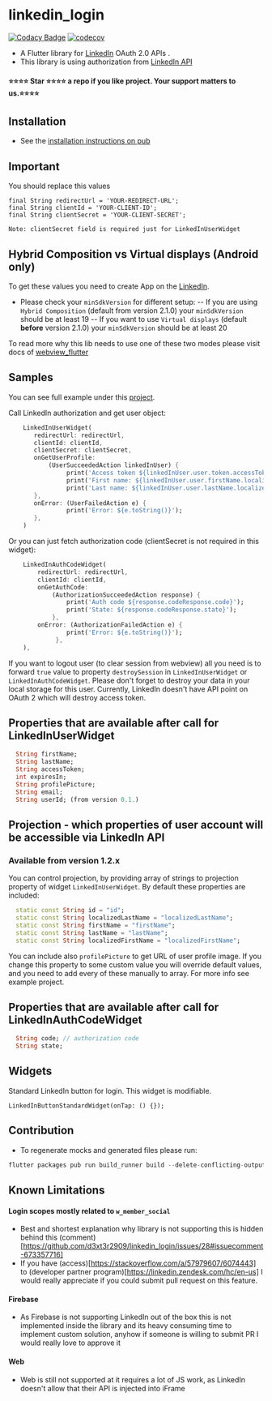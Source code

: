 # linkedin_login

[![Codacy Badge](https://api.codacy.com/project/badge/Grade/76c714e1e1194d0e9d8652f332d3fd5d)](https://app.codacy.com/manual/d3xt3r2909/linkedin_login?utm_source=github.com&utm_medium=referral&utm_content=d3xt3r2909/linkedin_login&utm_campaign=Badge_Grade_Dashboard) [![codecov](https://codecov.io/gh/d3xt3r2909/linkedin_login/branch/master/graph/badge.svg?token=AX9dWsdz1H)](https://codecov.io/gh/d3xt3r2909/linkedin_login)

-   A Flutter library for  [LinkedIn](https://docs.microsoft.com/en-us/linkedin/consumer/integrations/self-serve/sign-in-with-linkedin?context=linkedin/consumer/context) OAuth 2.0 APIs .
-   This library is using authorization from [LinkedIn API](https://engineering.linkedin.com/blog/2018/12/developer-program-updates)

#### ⭐⭐⭐⭐ Star ⭐⭐⭐⭐ a repo if you like project. Your support matters to us.⭐⭐⭐⭐

## Installation

-   See the [installation instructions on pub](https://pub.dartlang.org/packages/linkedin_login#-installing-tab-)

## Important 

You should replace this values
    
    final String redirectUrl = 'YOUR-REDIRECT-URL';
    final String clientId = 'YOUR-CLIENT-ID';
    final String clientSecret = 'YOUR-CLIENT-SECRET';

`Note: clientSecret field is required just for LinkedInUserWidget`

## Hybrid Composition vs Virtual displays (Android only)
To get these values you need to create App on the [LinkedIn](https://www.linkedin.com/developers/apps/new).

- Please check your `minSdkVersion` for different setup:
-- If you are using `Hybrid Composition` (default from version 2.1.0) your `minSdkVersion` should be at least 19
-- If you want to use `Virtual displays` (default **before** version 2.1.0) your `minSdkVersion` should be at least 20
  
To read more why this lib needs to use one of these two modes please visit docs of [webview_flutter](https://pub.dev/packages/webview_flutter)


## Samples

You can see full example under this [project](https://github.com/d3xt3r2909/linkedin_login/tree/master/example).

Call LinkedIn authorization and get user object:
```dart
    LinkedInUserWidget(
       redirectUrl: redirectUrl,
       clientId: clientId,
       clientSecret: clientSecret,
       onGetUserProfile:
           (UserSucceededAction linkedInUser) {
                print('Access token ${linkedInUser.user.token.accessToken}');
                print('First name: ${linkedInUser.user.firstName.localized.label}');
                print('Last name: ${linkedInUser.user.lastName.localized.label}');
       },
       onError: (UserFailedAction e) {
                print('Error: ${e.toString()}');
       },
    )
```

Or you can just fetch authorization code (clientSecret is not required in this widget):
```dart
    LinkedInAuthCodeWidget(
        redirectUrl: redirectUrl,
        clientId: clientId,
        onGetAuthCode:
            (AuthorizationSucceededAction response) {
                print('Auth code ${response.codeResponse.code}');
                print('State: ${response.codeResponse.state}');
            },
        onError: (AuthorizationFailedAction e) {
                print('Error: ${e.toString()}');
             },
    ),
```

If you want to logout user (to clear session from webview) all you need is to forward ```true``` value
to property ```destroySession```  in ```LinkedInUserWidget``` or ```LinkedInAuthCodeWidget```. Please don't forget to destroy your data in your local storage for this user. Currently, LinkedIn doesn't have API point on OAuth 2 which will destroy access token.

## Properties that are available after call for LinkedInUserWidget

```dart
  String firstName;
  String lastName;
  String accessToken;
  int expiresIn;
  String profilePicture;
  String email;
  String userId; (from version 0.1.)
```
## Projection - which properties of user account will be accessible via LinkedIn API
### Available from version 1.2.x

You can control projection, by providing array of strings to projection property of widget 
`LinkedInUserWidget`. By default these properties are included: 

```dart
  static const String id = "id";
  static const String localizedLastName = "localizedLastName";
  static const String firstName = "firstName";
  static const String lastName = "lastName";
  static const String localizedFirstName = "localizedFirstName";
```

You can include also `profilePicture` to get URL of user profile image. If you change this property
to some custom value you will override default values, and you need to add every of these manually
to array. For more info see example project.

## Properties that are available after call for LinkedInAuthCodeWidget

```dart
  String code; // authorization code
  String state;
```

## Widgets

Standard LinkedIn button for login. This widget is modifiable.

    LinkedInButtonStandardWidget(onTap: () {});

## Contribution

- To regenerate mocks and generated files please run:

```dart
flutter packages pub run build_runner build --delete-conflicting-outputs
```

## Known Limitations

#### Login scopes mostly related to `w_member_social`

- Best and shortest explanation why library is not supporting this is hidden behind this (comment)[https://github.com/d3xt3r2909/linkedin_login/issues/28#issuecomment-673357716]
- If you have (access)[https://stackoverflow.com/a/57979607/6074443] to (developer partner program)[https://linkedin.zendesk.com/hc/en-us] I would really appreciate if you could submit pull request on this feature.

#### Firebase

- As Firebase is not supporting LinkedIn out of the box this is not implemented inside the library and its heavy consuming time to implement custom solution, anyhow if someone is willing to submit PR I would really love to approve it

#### Web

- Web is still not supported at it requires a lot of JS work, as LinkedIn doesn't allow that their API is injected into iFrame
